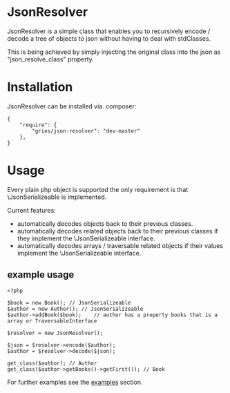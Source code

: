 JsonResolver
============

JsonResolver is a simple class that enables you to recursively encode / decode a tree of objects to json
without having to deal with stdClasses.

This is being achieved by simply injecting the original class into the json as "json_resolve_class" property.


Installation
=============================
JsonResolver can be installed via. composer:

    {
        "require": {
            "gries/json-resolver": "dev-master"
        },
    }

Usage
=====
Every plain php object is supported the only requirement is that \JsonSerializeable is implemented.

Current features:
- automatically decodes objects back to their previous classes.
- automatically decodes related objects back to their previous classes if they implement the \JsonSerializeable interface.
- automatically decodes arrays / traversable related objects if their values implement the \JsonSerializeable interface.

example usage
-----------
    <?php

    $book = new Book(); // JsonSerializeable
    $author = new Author(); // JsonSerializeable
    $author->addBook($book);    // author has a property books that is a array or TraversableInterface

    $resolver = new JsonResolver();

    $json = $resolver->encode($author);
    $author = $resolver->decode($json);

    get_class($author); // Author
    get_class($author->getBooks()->getFirst()); // Book

For further examples see the <a href="examples/">examples</a> section.
